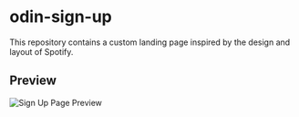 # odin-sign-up

This repository contains a custom landing page inspired by the design and layout of Spotify.

## Preview

![Sign Up Page Preview](/imgs/Screenshot%202025-06-26%20at%204.19.04 PM.png)